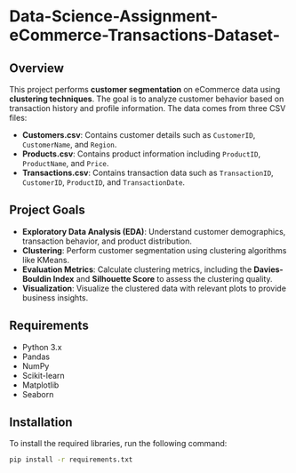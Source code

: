 # Data-Science-Assignment-eCommerce-Transactions-Dataset-

## Overview

This project performs **customer segmentation** on eCommerce data using **clustering techniques**. The goal is to analyze customer behavior based on transaction history and profile information. The data comes from three CSV files:

- **Customers.csv**: Contains customer details such as `CustomerID`, `CustomerName`, and `Region`.
- **Products.csv**: Contains product information including `ProductID`, `ProductName`, and `Price`.
- **Transactions.csv**: Contains transaction data such as `TransactionID`, `CustomerID`, `ProductID`, and `TransactionDate`.

## Project Goals

- **Exploratory Data Analysis (EDA)**: Understand customer demographics, transaction behavior, and product distribution.
- **Clustering**: Perform customer segmentation using clustering algorithms like KMeans.
- **Evaluation Metrics**: Calculate clustering metrics, including the **Davies-Bouldin Index** and **Silhouette Score** to assess the clustering quality.
- **Visualization**: Visualize the clustered data with relevant plots to provide business insights.

## Requirements

- Python 3.x
- Pandas
- NumPy
- Scikit-learn
- Matplotlib
- Seaborn

## Installation

To install the required libraries, run the following command:

```bash
pip install -r requirements.txt


